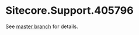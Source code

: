 # Sitecore.Support.405796

See [master branch](https://github.com/sitecoresupport/Sitecore.Support.405796) for details.